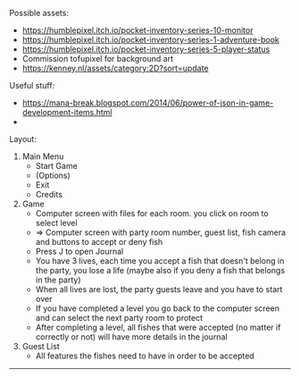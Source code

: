 Possible assets:
- https://humblepixel.itch.io/pocket-inventory-series-10-monitor
- https://humblepixel.itch.io/pocket-inventory-series-1-adventure-book
- https://humblepixel.itch.io/pocket-inventory-series-5-player-status
- Commission tofupixel for background art
- https://kenney.nl/assets/category:2D?sort=update

Useful stuff:
- https://mana-break.blogspot.com/2014/06/power-of-json-in-game-development-items.html
- 

Layout:
1. Main Menu
   - Start Game
   - (Options)
   - Exit
   - Credits
2. Game
   - Computer screen with files for each room. you click on room to select level 
   - => Computer screen with party room number, guest list, fish camera and buttons to accept or deny fish
   - Press J to open Journal
   - You have 3 lives, each time you accept a fish that doesn't belong in the party, you lose a life (maybe also if you deny a fish that belongs in the party)
   - When all lives are lost, the party guests leave and you have to start over
   - If you have completed a level you go back to the computer screen and can select the next party room to protect
   - After completing a level, all fishes that were accepted (no matter if correctly or not) will have more details in the journal
3. Guest List
   - All features the fishes need to have in order to be accepted

---


     

